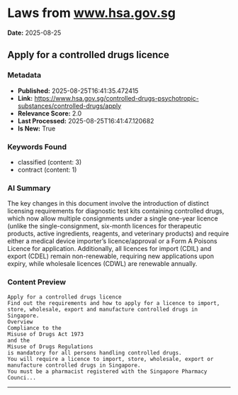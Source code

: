 # Laws from www.hsa.gov.sg
**Date:** 2025-08-25

## Apply for a controlled drugs licence

### Metadata
- **Published:** 2025-08-25T16:41:35.472415
- **Link:** https://www.hsa.gov.sg/controlled-drugs-psychotropic-substances/controlled-drugs/apply
- **Relevance Score:** 2.0
- **Last Processed:** 2025-08-25T16:41:47.120682
- **Is New:** True

### Keywords Found
- classified (content: 3)
- contract (content: 1)

### AI Summary
The key changes in this document involve the introduction of distinct licensing requirements for diagnostic test kits containing controlled drugs, which now allow multiple consignments under a single one-year licence (unlike the single-consignment, six-month licences for therapeutic products, active ingredients, reagents, and veterinary products) and require either a medical device importer’s licence/approval or a Form A Poisons Licence for application. Additionally, all licences for import (CDIL) and export (CDEL) remain non-renewable, requiring new applications upon expiry, while wholesale licences (CDWL) are renewable annually.

### Content Preview
```
Apply for a controlled drugs licence
Find out the requirements and how to apply for a licence to import, store, wholesale, export and manufacture controlled drugs in Singapore.
Overview
Compliance to the
Misuse of Drugs Act 1973
and the
Misuse of Drugs Regulations
is mandatory for all persons handling controlled drugs.
You will require a licence to import, store, wholesale, export or manufacture controlled drugs in Singapore.
You must be a pharmacist registered with the Singapore Pharmacy Counci...
```

---

